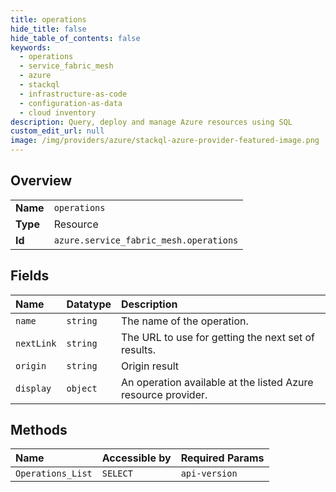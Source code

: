 ```yaml
---
title: operations
hide_title: false
hide_table_of_contents: false
keywords:
  - operations
  - service_fabric_mesh
  - azure    
  - stackql
  - infrastructure-as-code
  - configuration-as-data
  - cloud inventory
description: Query, deploy and manage Azure resources using SQL
custom_edit_url: null
image: /img/providers/azure/stackql-azure-provider-featured-image.png
---
```

  
    

## Overview
<table><tbody>
<tr><td><b>Name</b></td><td><code>operations</code></td></tr>
<tr><td><b>Type</b></td><td>Resource</td></tr>
<tr><td><b>Id</b></td><td><code>azure.service_fabric_mesh.operations</code></td></tr>
</tbody></table>

## Fields
| Name | Datatype | Description |
|:-----|:---------|:------------|
| `name` | `string` | The name of the operation. |
| `nextLink` | `string` | The URL to use for getting the next set of results. |
| `origin` | `string` | Origin result |
| `display` | `object` | An operation available at the listed Azure resource provider. |
## Methods
| Name | Accessible by | Required Params |
|:-----|:--------------|:----------------|
| `Operations_List` | `SELECT` | `api-version` |
